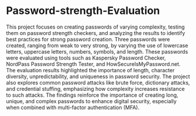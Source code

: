 # Password-strength-Evaluation

This project focuses on creating passwords of varying complexity, testing them on password strength checkers, and analyzing the results to identify best practices for strong password creation. Three passwords were created, ranging from weak to very strong, by varying the use of lowercase letters, uppercase letters, numbers, symbols, and length. These passwords were evaluated using tools such as Kaspersky Password Checker, NordPass Password Strength Tester, and HowSecureIsMyPassword.net. The evaluation results highlighted the importance of length, character diversity, unpredictability, and uniqueness in password security. The project also explores common password attacks like brute force, dictionary attacks, and credential stuffing, emphasizing how complexity increases resistance to such attacks. The findings reinforce the importance of creating long, unique, and complex passwords to enhance digital security, especially when combined with multi-factor authentication (MFA).
